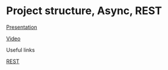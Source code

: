 # Project structure, Async, REST

[Presentation](https://docs.google.com/presentation/d/1T-DknCPOZBe1XjgfUyLjv_5QpWffHNc4oERIX6U0Un4/edit?usp=sharing)

[Video](https://solvd.zoom.us/rec/share/c7JGmeR1M5yEhkl_puy5DPczRpyrSuwN4qsQ1lypiNJ0Q7bYGXoBWTDDNziWb-1n.Is3Ix6PwaDD-PEjl?startTime=1625735458000)

Useful links

[REST](https://www.restapitutorial.com/lessons/httpmethods.html)

